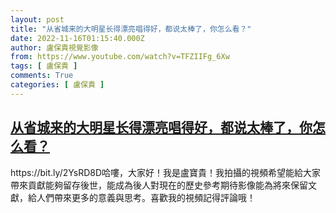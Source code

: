 ```yaml
---
layout: post
title: "从省城来的大明星长得漂亮唱得好，都说太棒了，你怎么看？"
date: 2022-11-16T01:15:40.000Z
author: 盧保貴視覺影像
from: https://www.youtube.com/watch?v=TFZIIFg_6Xw
tags: [ 盧保貴 ]
comments: True
categories: [ 盧保貴 ]
---
```

<!--1668561340000-->
[从省城来的大明星长得漂亮唱得好，都说太棒了，你怎么看？](https://www.youtube.com/watch?v=TFZIIFg_6Xw)
------

<div>
https://bit.ly/2YsRD8D哈嘍，大家好！我是盧寶貴！我拍攝的視頻希望能給大家帶來貢獻能夠留存後世，能成為後人對現在的歷史參考期待影像能為將來保留文獻，給人們帶來更多的意義與思考。喜歡我的視頻記得評論哦！
</div>
